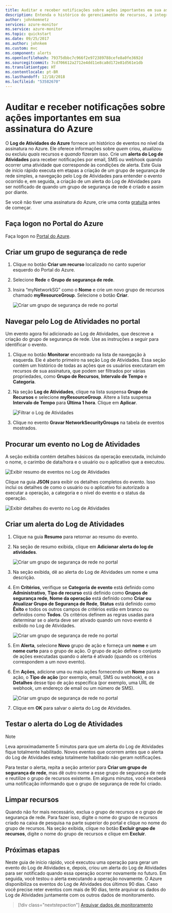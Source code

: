 ```yaml
---
title: Auditar e receber notificações sobre ações importantes em sua assinatura do Azure
description: Entenda o histórico do gerenciamento de recursos, a integridade do serviço e outras atividades de assinatura no Log de Atividades. Depois, use um alerta do Log de Atividades para receber uma notificação por email quando uma operação altamente privilegiada é executada em sua assinatura.
author: johnkemnetz
services: azure-monitor
ms.service: azure-monitor
ms.topic: quickstart
ms.date: 09/25/2017
ms.author: johnkem
ms.custom: mvc
ms.component: alerts
ms.openlocfilehash: 79375dbbc7c966f2e972389788cefe8a0fe3692d
ms.sourcegitcommit: 7cd706612a2712e4dd11e8ca8d172e81d561e1db
ms.translationtype: HT
ms.contentlocale: pt-BR
ms.lasthandoff: 12/18/2018
ms.locfileid: "53582670"
---
```

# <a name="audit-and-receive-notifications-about-important-actions-in-your-azure-subscription"></a>Auditar e receber notificações sobre ações importantes em sua assinatura do Azure

O **Log de Atividades do Azure** fornece um histórico de eventos no nível da assinatura no Azure. Ele oferece informações sobre *quem* criou, atualizou ou excluiu *quais* recursos e *quando* fizeram isso. Crie um **alerta do Log de Atividades** para receber notificações por email, SMS ou webhook quando ocorrer uma atividade que corresponde às condições de alerta. Este Guia de início rápido executa em etapas a criação de um grupo de segurança de rede simples, a navegação pelo Log de Atividades para entender o evento ocorrido e, em seguida, a criação de um alerta do Log de Atividades para ser notificado de quando um grupo de segurança de rede é criado e assim por diante.

Se você não tiver uma assinatura do Azure, crie uma conta [gratuita](https://azure.microsoft.com/free/) antes de começar.

## <a name="log-in-to-the-azure-portal"></a>Faça logon no Portal do Azure

Faça logon no [Portal do Azure](https://portal.azure.com/).

## <a name="create-a-network-security-group"></a>Criar um grupo de segurança de rede

1. Clique no botão **Criar um recurso** localizado no canto superior esquerdo do Portal do Azure.

2. Selecione **Rede** e **Grupo de segurança de rede**.

3. Insira “myNetworkSG” como o **Nome** e crie um novo grupo de recursos chamado **myResourceGroup**. Selecione o botão **Criar**.

    ![Criar um grupo de segurança de rede no portal](./media/quick-audit-notify-action-subscription/create-network-security-group.png)

## <a name="browse-the-activity-log-in-the-portal"></a>Navegar pelo Log de Atividades no portal

Um evento agora foi adicionado ao Log de Atividades, que descreve a criação do grupo de segurança de rede. Use as instruções a seguir para identificar o evento.

1. Clique no botão **Monitorar** encontrado na lista de navegação à esquerda. Ele é aberto primeiro na seção Log de Atividades. Essa seção contém um histórico de todas as ações que os usuários executaram em recursos de sua assinatura, que podem ser filtrados por várias propriedades, como **Grupo de Recursos**, **Intervalo de Tempo** e **Categoria**.

2. Na seção **Log de Atividades**, clique na lista suspensa **Grupo de Recursos** e selecione **myResourceGroup**. Altere a lista suspensa **Intervalo de Tempo** para **Última 1 hora**. Clique em **Aplicar**.

    ![Filtrar o Log de Atividades](./media/quick-audit-notify-action-subscription/browse-activity-log.png)

3. Clique no evento **Gravar NetworkSecurityGroups** na tabela de eventos mostrados.

## <a name="browse-an-event-in-the-activity-log"></a>Procurar um evento no Log de Atividades

A seção exibida contém detalhes básicos da operação executada, incluindo o nome, o carimbo de data/hora e o usuário ou o aplicativo que a executou.

![Exibir resumo de eventos no Log de Atividades](./media/quick-audit-notify-action-subscription/activity-log-summary.png)

Clique na guia **JSON** para exibir os detalhes completos do evento. Isso inclui os detalhes de como o usuário ou o aplicativo foi autorizado a executar a operação, a categoria e o nível do evento e o status da operação.

![Exibir detalhes do evento no Log de Atividades](./media/quick-audit-notify-action-subscription/activity-log-json.png)

## <a name="create-an-activity-log-alert"></a>Criar um alerta do Log de Atividades

1. Clique na guia **Resumo** para retornar ao resumo do evento.

2. Na seção de resumo exibida, clique em **Adicionar alerta do log de atividades**.

    ![Criar um grupo de segurança de rede no portal](./media/quick-audit-notify-action-subscription/activity-log-summary.png)

3. Na seção exibida, dê ao alerta do Log de Atividades um nome e uma descrição.

4. Em **Critérios**, verifique se **Categoria de evento** está definido como **Administrativo**, **Tipo de recurso** está definido como **Grupos de segurança rede**, **Nome da operação** está definido como **Criar ou Atualizar Grupo de Segurança de Rede**, **Status** está definido como **Êxito** e todos os outros campos de critérios estão em branco ou definidos como **Todos**. Os critérios definem as regras usadas para determinar se o alerta deve ser ativado quando um novo evento é exibido no Log de Atividades.

    ![Criar um grupo de segurança de rede no portal](./media/quick-audit-notify-action-subscription/activity-log-alert-criteria.png)

5. Em **Alerta**, selecione **Novo** grupo de ação e forneça um **nome** e um **nome curto** para o grupo de ação. O grupo de ação define o conjunto de ações executadas quando o alerta é ativado (quando os critérios correspondem a um novo evento).

6. Em **Ações**, adicione uma ou mais ações fornecendo um **Nome** para a ação, o **Tipo de ação** (por exemplo, email, SMS ou webhook), e os **Detalhes** desse tipo de ação específica (por exemplo, uma URL de webhook, um endereço de email ou um número de SMS).

    ![Criar um grupo de segurança de rede no portal](./media/quick-audit-notify-action-subscription/activity-log-alert-actions.png)

7. Clique em **OK** para salvar o alerta do Log de Atividades.

## <a name="test-the-activity-log-alert"></a>Testar o alerta do Log de Atividades

> [!NOTE]
> Leva aproximadamente 5 minutos para que um alerta do Log de Atividades fique totalmente habilitado. Novos eventos que ocorrem antes que o alerta do Log de Atividades esteja totalmente habilitado não geram notificações.
>
>

Para testar o alerta, repita a seção anterior para **Criar um grupo de segurança de rede**, mas dê outro nome a esse grupo de segurança de rede e reutilize o grupo de recursos existente. Em alguns minutos, você receberá uma notificação informando que o grupo de segurança de rede foi criado.

## <a name="clean-up-resources"></a>Limpar recursos

Quando não for mais necessário, exclua o grupo de recursos e o grupo de segurança de rede. Para fazer isso, digite o nome do grupo de recursos criado na caixa de pesquisa na parte superior do portal e clique no nome do grupo de recursos. Na seção exibida, clique no botão **Excluir grupo de recursos**, digite o nome do grupo de recursos e clique em **Excluir**.

## <a name="next-steps"></a>Próximas etapas

Neste guia de início rápido, você executou uma operação para gerar um evento do Log de Atividades e, depois, criou um alerta do Log de Atividades para ser notificado quando essa operação ocorrer novamente no futuro. Em seguida, você testou o alerta executando a operação novamente. O Azure disponibiliza os eventos do Log de Atividades dos últimos 90 dias. Caso você precise reter eventos com mais de 90 dias, tente arquivar os dados do Log de Atividades juntamente com os outros dados de monitoramento.

> [!div class="nextstepaction"]
> [Arquivar dados de monitoramento](./../../azure-monitor/learn/tutorial-archive-data.md)
